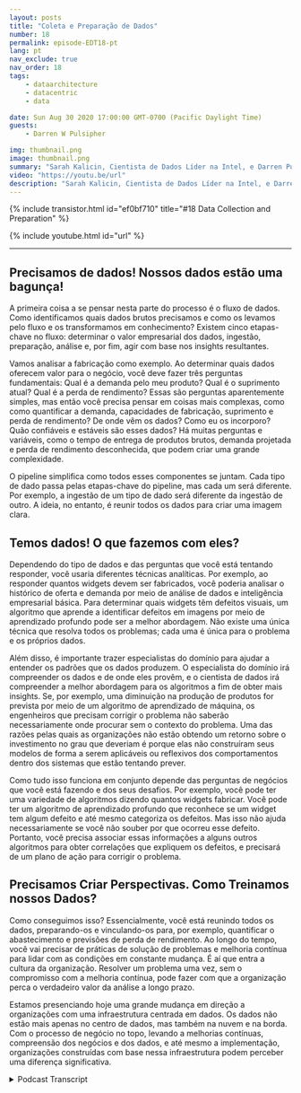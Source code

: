 ```yaml
---
layout: posts
title: "Coleta e Preparação de Dados"
number: 18
permalink: episode-EDT18-pt
lang: pt
nav_exclude: true
nav_order: 18
tags:
    - dataarchitecture
    - datacentric
    - data

date: Sun Aug 30 2020 17:00:00 GMT-0700 (Pacific Daylight Time)
guests:
    - Darren W Pulsipher

img: thumbnail.png
image: thumbnail.png
summary: "Sarah Kalicin, Cientista de Dados Líder na Intel, e Darren Pulsipher, Arquiteto Principal de Soluções, Setor Público da Intel, falam sobre o processo e os benefícios da coleta e preparação de dados para se tornar uma organização centrada em dados. Este é o segundo passo na jornada de se tornar uma organização centrada em dados."
video: "https://youtu.be/url"
description: "Sarah Kalicin, Cientista de Dados Líder na Intel, e Darren Pulsipher, Arquiteto Principal de Soluções, Setor Público da Intel, falam sobre o processo e os benefícios da coleta e preparação de dados para se tornar uma organização centrada em dados. Este é o segundo passo na jornada de se tornar uma organização centrada em dados."
---
```


<div>
{% include transistor.html id="ef0bf710" title="#18 Data Collection and Preparation" %}

{% include youtube.html id="url" %}
</div>

---

## Precisamos de dados! Nossos dados estão uma bagunça!

A primeira coisa a se pensar nesta parte do processo é o fluxo de dados. Como identificamos quais dados brutos precisamos e como os levamos pelo fluxo e os transformamos em conhecimento? Existem cinco etapas-chave no fluxo: determinar o valor empresarial dos dados, ingestão, preparação, análise e, por fim, agir com base nos insights resultantes.

Vamos analisar a fabricação como exemplo. Ao determinar quais dados oferecem valor para o negócio, você deve fazer três perguntas fundamentais: Qual é a demanda pelo meu produto? Qual é o suprimento atual? Qual é a perda de rendimento? Essas são perguntas aparentemente simples, mas então você precisa pensar em coisas mais complexas, como como quantificar a demanda, capacidades de fabricação, suprimento e perda de rendimento? De onde vêm os dados? Como eu os incorporo? Quão confiáveis e estáveis são esses dados? Há muitas perguntas e variáveis, como o tempo de entrega de produtos brutos, demanda projetada e perda de rendimento desconhecida, que podem criar uma grande complexidade.

O pipeline simplifica como todos esses componentes se juntam. Cada tipo de dado passa pelas etapas-chave do pipeline, mas cada um será diferente. Por exemplo, a ingestão de um tipo de dado será diferente da ingestão de outro. A ideia, no entanto, é reunir todos os dados para criar uma imagem clara.

## Temos dados! O que fazemos com eles?

Dependendo do tipo de dados e das perguntas que você está tentando responder, você usaria diferentes técnicas analíticas. Por exemplo, ao responder quantos widgets devem ser fabricados, você poderia analisar o histórico de oferta e demanda por meio de análise de dados e inteligência empresarial básica. Para determinar quais widgets têm defeitos visuais, um algoritmo que aprende a identificar defeitos em imagens por meio de aprendizado profundo pode ser a melhor abordagem. Não existe uma única técnica que resolva todos os problemas; cada uma é única para o problema e os próprios dados.

Além disso, é importante trazer especialistas do domínio para ajudar a entender os padrões que os dados produzem. O especialista do domínio irá compreender os dados e de onde eles provêm, e o cientista de dados irá compreender a melhor abordagem para os algoritmos a fim de obter mais insights. Se, por exemplo, uma diminuição na produção de produtos for prevista por meio de um algoritmo de aprendizado de máquina, os engenheiros que precisam corrigir o problema não saberão necessariamente onde procurar sem o contexto do problema. Uma das razões pelas quais as organizações não estão obtendo um retorno sobre o investimento no grau que deveriam é porque elas não construíram seus modelos de forma a serem aplicáveis ou reflexivos dos comportamentos dentro dos sistemas que estão tentando prever.

Como tudo isso funciona em conjunto depende das perguntas de negócios que você está fazendo e dos seus desafios. Por exemplo, você pode ter uma variedade de algoritmos dizendo quantos widgets fabricar. Você pode ter um algoritmo de aprendizado profundo que reconhece se um widget tem algum defeito e até mesmo categoriza os defeitos. Mas isso não ajuda necessariamente se você não souber por que ocorreu esse defeito. Portanto, você precisa associar essas informações a alguns outros algoritmos para obter correlações que expliquem os defeitos, e precisará de um plano de ação para corrigir o problema.

## Precisamos Criar Perspectivas. Como Treinamos nossos Dados?

Como conseguimos isso? Essencialmente, você está reunindo todos os dados, preparando-os e vinculando-os para, por exemplo, quantificar o abastecimento e previsões de perda de rendimento. Ao longo do tempo, você vai precisar de práticas de solução de problemas e melhoria contínua para lidar com as condições em constante mudança. É aí que entra a cultura da organização. Resolver um problema uma vez, sem o compromisso com a melhoria contínua, pode fazer com que a organização perca o verdadeiro valor da análise a longo prazo.

Estamos presenciando hoje uma grande mudança em direção a organizações com uma infraestrutura centrada em dados. Os dados não estão mais apenas no centro de dados, mas também na nuvem e na borda. Com o processo de negócio no topo, levando a melhorias contínuas, compreensão dos negócios e dos dados, e até mesmo a implementação, organizações construídas com base nessa infraestrutura podem perceber uma diferença significativa.



<details>
<summary> Podcast Transcript </summary>

<p></p>

</details>
